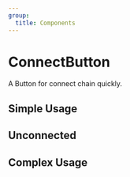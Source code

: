 ```yaml
---
group:
  title: Components
---
```


# ConnectButton

A Button for connect chain quickly.

## Simple Usage

<code src="./demos/simple.tsx"></code>

## Unconnected

<code src="./demos/unconnected.tsx"></code>

## Complex Usage

<code src="./demos/complex.tsx"></code>
